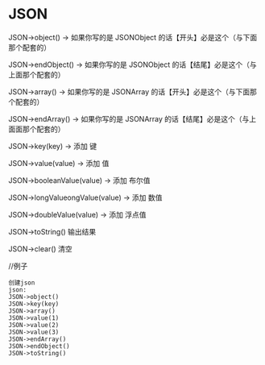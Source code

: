 # JSON

JSON->object() → 如果你写的是 JSONObject 的话【开头】必是这个（与下面那个配套的）

JSON->endObject() → 如果你写的是 JSONObject 的话【结尾】必是这个（与上面那个配套的）

JSON->array() → 如果你写的是 JSONArray 的话【开头】必是这个（与下面那个配套的）

JSON->endArray() → 如果你写的是 JSONArray 的话【结尾】必是这个（与上面面那个配套的）

JSON->key(key) → 添加 键

JSON->value(value) → 添加 值

JSON->booleanValue(value) → 添加 布尔值

JSON->longValueongValue(value) → 添加 数值

JSON->doubleValue(value) → 添加 浮点值


JSON->toString() 输出结果

JSON->clear() 清空

//例子
```
创建json
json:
JSON->object()
JSON->key(key)
JSON->array()
JSON->value(1)
JSON->value(2)
JSON->value(3)
JSON->endArray()
JSON->endObject()
JSON->toString()
```